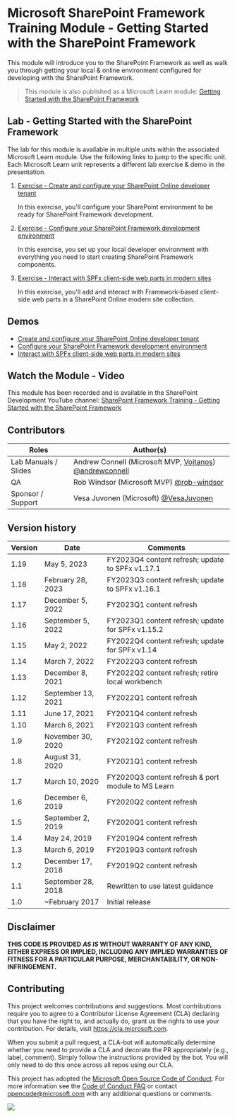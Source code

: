 # Microsoft SharePoint Framework Training Module - Getting Started with the SharePoint Framework

This module will introduce you to the SharePoint Framework as well as walk you through getting your local & online environment configured for developing with the SharePoint Framework.

> This module is also published as a Microsoft Learn module: [Getting Started with the SharePoint Framework](https://learn.microsoft.com/training/modules/sharepoint-spfx-get-started)

## Lab - Getting Started with the SharePoint Framework

The lab for this module is available in multiple units within the associated Microsoft Learn module. Use the following links to jump to the specific unit. Each Microsoft Learn unit represents a different lab exercise & demo in the presentation.

1. [Exercise - Create and configure your SharePoint Online developer tenant](https://learn.microsoft.com/training/modules/sharepoint-spfx-get-started/3-exercise-configure-tenant)

   In this exercise, you'll configure your SharePoint environment to be ready for SharePoint Framework development.

1. [Exercise - Configure your SharePoint Framework development environment](https://learn.microsoft.com/training/modules/sharepoint-spfx-get-started/5-exercise-setup-development-environment)

   In this exercise, you set up your local developer environment with everything you need to start creating SharePoint Framework components.

1. [Exercise - Interact with SPFx client-side web parts in modern sites](https://learn.microsoft.com/training/modules/sharepoint-spfx-get-started/7-exercise-client-side-web-parts)

   In this exercise, you'll add and interact with Framework-based client-side web parts in a SharePoint Online modern site collection.

## Demos

- [Create and configure your SharePoint Online developer tenant](./Demos/01-appcatalog)
- [Configure your SharePoint Framework development environment](./Demos/02-setup-env)
- [Interact with SPFx client-side web parts in modern sites](./Demos/03-webpart)

## Watch the Module - Video

This module has been recorded and is available in the SharePoint Development YouTube channel: [SharePoint Framework Training - Getting Started with the SharePoint Framework](https://www.youtube.com/watch?v=_Pt5cnU4MpU&list=PLR9nK3mnD-OV-RPXQ3Lco845qoEy7VJoc)

## Contributors

| Roles                | Author(s)                                                                                                      |
| -------------------- | -------------------------------------------------------------------------------------------------------------- |
| Lab Manuals / Slides | Andrew Connell (Microsoft MVP, [Voitanos](//github.com/voitanos)) [@andrewconnell](//github.com/andrewconnell) |
| QA                   | Rob Windsor (Microsoft MVP) [@rob-windsor](//github.com/rob-windsor)                               |
| Sponsor / Support    | Vesa Juvonen (Microsoft) [@VesaJuvonen](//github.com/VesaJuvonen)                                              |

## Version history

| Version |        Date        |                      Comments                      |
| ------- | ------------------ | -------------------------------------------------- |
| 1.19    | May 5, 2023        | FY2023Q4 content refresh; update to SPFx v1.17.1   |
| 1.18    | February 28, 2023  | FY2023Q3 content refresh; update to SPFx v1.16.1   |
| 1.17    | December 5, 2022   | FY2023Q1 content refresh                           |
| 1.16    | September 5, 2022  | FY2023Q1 content refresh; update for SPFx v1.15.2  |
| 1.15    | May 2, 2022        | FY2022Q4 content refresh; update for SPFx v1.14    |
| 1.14    | March 7, 2022      | FY2022Q3 content refresh                           |
| 1.13    | December 8, 2021   | FY2022Q2 content refresh; retire local workbench   |
| 1.12    | September 13, 2021 | FY2022Q1 content refresh                           |
| 1.11    | June 17, 2021      | FY2021Q4 content refresh                           |
| 1.10    | March 6, 2021      | FY2021Q3 content refresh                           |
| 1.9     | November 30, 2020  | FY2021Q2 content refresh                           |
| 1.8     | August 31, 2020    | FY2021Q1 content refresh                           |
| 1.7     | March 10, 2020     | FY2020Q3 content refresh & port module to MS Learn |
| 1.6     | December 6, 2019   | FY2020Q2 content refresh                           |
| 1.5     | September 2, 2019  | FY2020Q1 content refresh                           |
| 1.4     | May 24, 2019       | FY2019Q4 content refresh                           |
| 1.3     | March 6, 2019      | FY2019Q3 content refresh                           |
| 1.2     | December 17, 2018  | FY2019Q2 content refresh                           |
| 1.1     | September 28, 2018 | Rewritten to use latest guidance                   |
| 1.0     | ~February 2017     | Initial release                                    |

## Disclaimer

**THIS CODE IS PROVIDED _AS IS_ WITHOUT WARRANTY OF ANY KIND, EITHER EXPRESS OR IMPLIED, INCLUDING ANY IMPLIED WARRANTIES OF FITNESS FOR A PARTICULAR PURPOSE, MERCHANTABILITY, OR NON-INFRINGEMENT.**

## Contributing

This project welcomes contributions and suggestions. Most contributions require you to agree to a
Contributor License Agreement (CLA) declaring that you have the right to, and actually do, grant us
the rights to use your contribution. For details, visit https://cla.microsoft.com.

When you submit a pull request, a CLA-bot will automatically determine whether you need to provide
a CLA and decorate the PR appropriately (e.g., label, comment). Simply follow the instructions
provided by the bot. You will only need to do this once across all repos using our CLA.

This project has adopted the [Microsoft Open Source Code of Conduct](https://opensource.microsoft.com/codeofconduct/).
For more information see the [Code of Conduct FAQ](https://opensource.microsoft.com/codeofconduct/faq/) or
contact [opencode@microsoft.com](mailto:opencode@microsoft.com) with any additional questions or comments.

<img src="https://telemetry.sharepointpnp.com/sp-dev-training-spfx-getting-started" />

